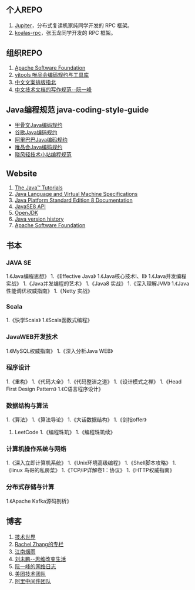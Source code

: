

## 个人REPO
1. [Jupiter](https://github.com/fengjiachun/Jupiter)，分布式复读机家纯同学开发的 RPC 框架。
1. [koalas-rpc](https://gitee.com/a1234567891/koalas-rpc)，张玉龙同学开发的 RPC 框架。


## 组织REPO
1. [Apache Software Foundation](https://github.com/apache)
1. [vjtools 唯品会编码规约与工具库](https://github.com/vipshop/vjtools)
1. [中文文案排版指北](https://github.com/sparanoid/chinese-copywriting-guidelines)
1. [中文技术文档的写作规范--阮一峰](https://github.com/ruanyf/document-style-guide)


## Java编程规范 java-coding-style-guide
* [甲骨文Java编码规约](https://wiki.sei.cmu.edu/confluence/display/java/SEI+CERT+Oracle+Coding+Standard+for+Java)
* [谷歌Java编码规约](https://google.github.io/styleguide/javaguide.html)
* [阿里巴巴Java编码规约](https://github.com/alibaba/p3c)
* [唯品会Java编码规约](https://vipshop.github.io/vjtools/#/standard/)
* [晓风轻技术小站编程规范](https://xwjie.github.io/rule/)


## Website
1. [The Java™ Tutorials](https://docs.oracle.com/javase/tutorial/reallybigindex.html)
1. [Java Language and Virtual Machine Specifications](https://docs.oracle.com/javase/specs/)
1. [Java Platform Standard Edition 8 Documentation](https://docs.oracle.com/javase/8/docs/)
1. [JavaSE8 API](https://docs.oracle.com/javase/8/docs/api/index.html)
1. [OpenJDK](http://openjdk.java.net/)
1. [Java version history](https://en.wikipedia.org/wiki/Java_version_history)
1. [Apache Software Foundation](http://www.apache.org/)


## 书本
### JAVA SE
1.《Java编程思想》
1.《Effective Java》
1.《Java核心技术I、II》
1.《Java并发编程实战》
1.《Java并发编程的艺术》
1.《Java8 实战》
1.《深入理解JVM》
1.《Java性能调优权威指南》
1.《Netty 实战》
### Scala
1.《快学Scala》
1.《Scala函数式编程》
### JavaWEB开发技术
1.《MySQL权威指南》
1.《深入分析Java WEB》
### 程序设计
1.《重构》
1.《代码大全》
1.《代码整洁之道》
1.《设计模式之禅》
1.《Head First Design Pattern》
1.《C语言程序设计》
### 数据结构与算法
1.《算法》
1.《算法导论》
1.《大话数据结构》
1.《剑指offer》
1. LeetCode
1.《编程珠玑》
1.《编程珠玑续》
### 计算机操作系统与网络
1.《深入立即计算机系统》
1.《Unix环境高级编程》
1.《Shell脚本攻略》
1.《linux 鸟哥的私房菜》
1.《TCP/IP详解卷1：协议》
1.《HTTP权威指南》
### 分布式存储与计算
1.《Apache Kafka源码剖析》


## 博客
1. [技术世界](http://www.jasongj.com/)
1. [Rachel Zhang的专栏](https://blog.csdn.net/abcjennifer?viewmode=contents)
1. [江南烟雨](https://blog.csdn.net/xiajun07061225)
1. [刘未鹏--思维改变生活](http://mindhacks.cn/)
1. [阮一峰的网络日志](http://www.ruanyifeng.com/home.html)
1. [美团技术团队](https://tech.meituan.com/)
1. [阿里中间件团队](http://jm.taobao.org/)

